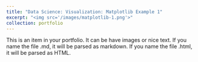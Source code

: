```yaml
---
title: "Data Science: Visualization: Matplotlib Example 1"
excerpt: "<img src='/images/matplotlib-1.png'>"
collection: portfolio
---
```


This is an item in your portfolio. It can be have images or nice text. If you name the file .md, it will be parsed as markdown. If you name the file .html, it will be parsed as HTML. 
